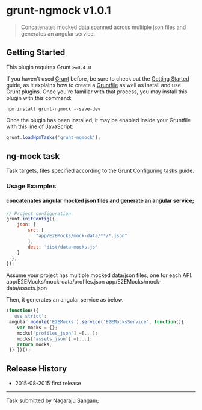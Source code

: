 # grunt-ngmock v1.0.1 
> Concatenates mocked data spanned across multiple json files and generates an angular service.

## Getting Started
This plugin requires Grunt `>=0.4.0`

If you haven't used [Grunt](http://gruntjs.com/) before, be sure to check out the [Getting Started](http://gruntjs.com/getting-started) guide, as it explains how to create a [Gruntfile](http://gruntjs.com/sample-gruntfile) as well as install and use Grunt plugins. Once you're familiar with that process, you may install this plugin with this command:

```shell
npm install grunt-ngmock --save-dev
```

Once the plugin has been installed, it may be enabled inside your Gruntfile with this line of JavaScript:

```js
grunt.loadNpmTasks('grunt-ngmock');
```


## ng-mock task
Task targets, files specified according to the Grunt [Configuring tasks](http://gruntjs.com/configuring-tasks) guide.

### Usage Examples

#### concatenates angular mocked json files and generate an angular service;

```js
// Project configuration.
grunt.initConfig({
    json: {
        src: [
           "app/E2EMocks/mock-data/**/*.json"
        ],
        dest: 'dist/data-mocks.js'
    }
  },
});
```
Assume your project has multiple mocked data/json files, one for each API.
app/E2EMocks/mock-data/profiles.json
app/E2EMocks/mock-data/assets.json

Then, it generates an angular service as below.
```js
(function(){ 
  'use strict';
 angular.module('E2EMocks').service('E2EMocksService', function(){  
	var mocks = {}; 
	mocks['profiles_json'] =[...]; 
	mocks['assets_json'] =[...];
	return mocks; 
 }) })();
```

## Release History

 * 2015-08-2015 first release
---

Task submitted by [Nagaraju Sangam](nagaraju_sangam@yahoo.co.in);